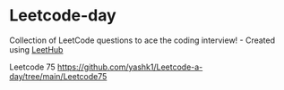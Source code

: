 # Leetcode-day
Collection of LeetCode questions to ace the coding interview! - Created using [LeetHub](https://github.com/QasimWani/LeetHub)

Leetcode 75
https://github.com/yashk1/Leetcode-a-day/tree/main/Leetcode75
